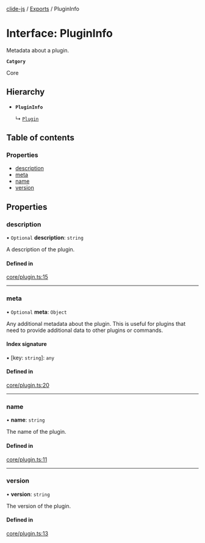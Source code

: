 [clide-js](../README.md) / [Exports](../modules.md) / PluginInfo

# Interface: PluginInfo

Metadata about a plugin.

**`Catgory`**

Core

## Hierarchy

- **`PluginInfo`**

  ↳ [`Plugin`](Plugin.md)

## Table of contents

### Properties

- [description](PluginInfo.md#description)
- [meta](PluginInfo.md#meta)
- [name](PluginInfo.md#name)
- [version](PluginInfo.md#version)

## Properties

### description

• `Optional` **description**: `string`

A description of the plugin.

#### Defined in

[core/plugin.ts:15](https://github.com/ryangoree/clide-js/blob/3edecc0/packages/clide-js/src/core/plugin.ts#L15)

___

### meta

• `Optional` **meta**: `Object`

Any additional metadata about the plugin. This is useful for plugins that
need to provide additional data to other plugins or commands.

#### Index signature

▪ [key: `string`]: `any`

#### Defined in

[core/plugin.ts:20](https://github.com/ryangoree/clide-js/blob/3edecc0/packages/clide-js/src/core/plugin.ts#L20)

___

### name

• **name**: `string`

The name of the plugin.

#### Defined in

[core/plugin.ts:11](https://github.com/ryangoree/clide-js/blob/3edecc0/packages/clide-js/src/core/plugin.ts#L11)

___

### version

• **version**: `string`

The version of the plugin.

#### Defined in

[core/plugin.ts:13](https://github.com/ryangoree/clide-js/blob/3edecc0/packages/clide-js/src/core/plugin.ts#L13)
